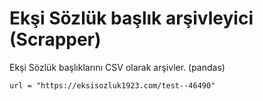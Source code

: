 # Ekşi Sözlük başlık arşivleyici (Scrapper)

Ekşi Sözlük başlıklarını CSV olarak arşivler. (pandas)



```
url = "https://eksisozluk1923.com/test--46490"
```
